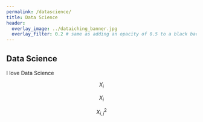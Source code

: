```yaml
---
permalink: /datascience/
title: Data Science
header:
  overlay_image: ../dataiching_banner.jpg
  overlay_filter: 0.2 # same as adding an opacity of 0.5 to a black background
---
```


## Data Science

I love Data Science


$$X_i$$

$$X_{i}$$

$$X^2_{i,j}$$
